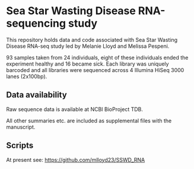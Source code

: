 # Sea Star Wasting Disease RNA-sequencing study

This repository holds data and code associated with Sea Star Wasting Disease RNA-seq study led by Melanie Lloyd and Melissa Pespeni.

93 samples taken from 24 individuals, eight of these individuals ended the experiment healthy and 16 became sick. 
Each library was uniquely barcoded and all libraries were sequenced across 4 Illumina HiSeq 3000 lanes (2x100bp).
 

## Data availability

Raw sequence data is available at NCBI BioProject TDB.

All other summaries etc. are included as supplemental files with the manuscript.

## Scripts
At present see: https://github.com/mlloyd23/SSWD_RNA
